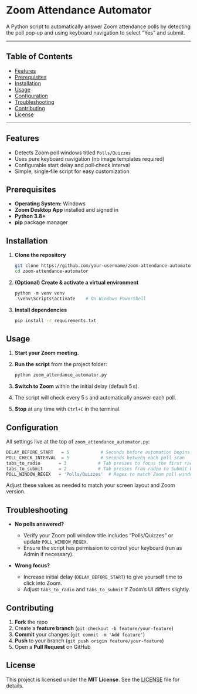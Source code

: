 # Zoom Attendance Automator

A Python script to automatically answer Zoom attendance polls by detecting the poll pop‑up and using keyboard navigation to select “Yes” and submit.

---

## Table of Contents

* [Features](#features)
* [Prerequisites](#prerequisites)
* [Installation](#installation)
* [Usage](#usage)
* [Configuration](#configuration)
* [Troubleshooting](#troubleshooting)
* [Contributing](#contributing)
* [License](#license)

---

## Features

* Detects Zoom poll windows titled `Polls/Quizzes`
* Uses pure keyboard navigation (no image templates required)
* Configurable start delay and poll‑check interval
* Simple, single‑file script for easy customization

## Prerequisites

* **Operating System:** Windows
* **Zoom Desktop App** installed and signed in
* **Python 3.8+**
* **pip** package manager

## Installation

1. **Clone the repository**

   ```bash
   git clone https://github.com/your-username/zoom-attendance-automator.git
   cd zoom-attendance-automator
   ```
2. **(Optional) Create & activate a virtual environment**

   ```powershell
   python -m venv venv
   .\venv\Scripts\activate    # On Windows PowerShell
   ```
3. **Install dependencies**

   ```bash
   pip install -r requirements.txt
   ```

## Usage

1. **Start your Zoom meeting.**
2. **Run the script** from the project folder:

   ```bash
   python zoom_attendance_automator.py
   ```
3. **Switch to Zoom** within the initial delay (default 5 s).
4. The script will check every 5 s and automatically answer each poll.
5. **Stop** at any time with `Ctrl+C` in the terminal.

## Configuration

All settings live at the top of `zoom_attendance_automator.py`:

```python
DELAY_BEFORE_START   = 5            # Seconds before automation begins
POLL_CHECK_INTERVAL  = 5            # Seconds between each poll scan
tabs_to_radio       = 3            # Tab presses to focus the first radio button
tabs_to_submit      = 2            # Tab presses from radio to Submit button
POLL_WINDOW_REGEX   = 'Polls/Quizzes'  # Regex to match Zoom poll window title
```

Adjust these values as needed to match your screen layout and Zoom version.

## Troubleshooting

* **No polls answered?**

  * Verify your Zoom poll window title includes “Polls/Quizzes” or update `POLL_WINDOW_REGEX`.
  * Ensure the script has permission to control your keyboard (run as Admin if necessary).
* **Wrong focus?**

  * Increase initial delay (`DELAY_BEFORE_START`) to give yourself time to click into Zoom.
  * Adjust `tabs_to_radio` and `tabs_to_submit` if Zoom’s UI differs slightly.

## Contributing

1. **Fork** the repo
2. Create a **feature branch** (`git checkout -b feature/your-feature`)
3. **Commit** your changes (`git commit -m 'Add feature'`)
4. **Push** to your branch (`git push origin feature/your-feature`)
5. Open a **Pull Request** on GitHub

## License

This project is licensed under the **MIT License**. See the [LICENSE](LICENSE) file for details.

